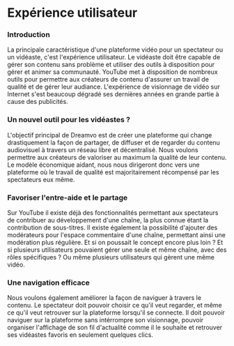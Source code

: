 # Expérience utilisateur

### Introduction

La principale caractéristique d'une plateforme vidéo pour un spectateur ou un vidéaste, c'est l'expérience utilisateur. Le vidéaste doit être capable de gérer son contenu sans problème et utiliser des outils à disposition pour gérer et animer sa communauté. YouTube met à disposition de nombreux outils pour permettre aux créateurs de contenu d'assurer un travail de qualité et de gérer leur audiance. L'expérience de visionnage de vidéo sur Internet s'est beaucoup dégradé ses dernières années en grande partie à cause des publicités.

### Un nouvel outil pour les vidéastes ?

L'objectif principal de Dreamvo est de créer une plateforme qui change drastiquement la façon de partager, de diffuser et de regarder du contenu audiovisuel à travers un réseau libre et décentralisé. Nous voulons permettre aux créateurs de valoriser au maximum la qualité de leur contenu. Le modèle économique aidant, nous nous dirigeront donc vers une plateforme où le travail de qualité est majoritairement récompensé par les spectateurs eux même.

### Favoriser l'entre-aide et le partage

Sur YouTube il existe déjà des fonctionnalités permettant aux spectateurs de contribuer au développement d'une chaîne, la plus connue étant la contribution de sous-titres. Il existe également la possibilité d'ajouter des modérateurs pour l'espace commentaire d'une chaîne, permettant ainsi une modération plus régulière. Et si on poussait le concept encore plus loin ? Et si plusieurs utilisateurs pouvaient gérer une seule et même chaîne, avec des rôles spécifiques ? Ou même plusieurs utilisateurs qui gèrent une même vidéo.

### Une navigation efficace

Nous voulons également améliorer la façon de naviguer à travers le contenu. Le spectateur doit pouvoir choisir ce qu'il veut regarder, et même ce qu'il veut retrouver sur la plateforme lorsqu'il se connecte. Il doit pouvoir naviguer sur la plateforme sans intérrompre son visionnage, pouvoir organiser l'affichage de son fil d'actualité comme il le souhaite et retrouver ses vidéastes favoris en seulement quelques clics.
